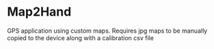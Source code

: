 # Map2Hand
GPS application using custom maps. Requires jpg maps to be manually copied to the device along with a calibration csv file
